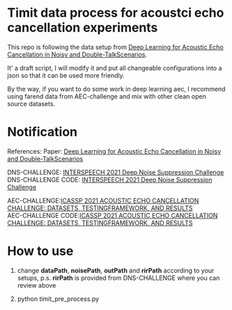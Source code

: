 
Timit data process for acoustci echo cancellation experiments
==============================
This repo is following the data setup from [Deep Learning for Acoustic Echo Cancellation in Noisy and Double-TalkScenarios](https://www.isca-speech.org/archive/Interspeech_2018/pdfs/1484.pdf).

It' a draft script, I will modify it and put all changeable configurations into a json so that it can be used more friendly.

By the way, if you want to do some work in deep learning aec, I recommend using farend data from AEC-challenge and mix with other clean open source datasets.

Notification
============

References:
Paper: [Deep Learning for Acoustic Echo Cancellation in Noisy and Double-TalkScenarios](https://www.isca-speech.org/archive/Interspeech_2018/pdfs/1484.pdf)  

DNS-CHALLENGE: [INTERSPEECH 2021 Deep Noise Suppression Challenge](https://arxiv.org/pdf/2101.01902.pdf)  
DNS-CHALLENGE CODE: [INTERSPEECH 2021 Deep Noise Suppression Challenge](https://github.com/microsoft/DNS-Challenge)  

AEC-CHALLENGE:[ICASSP 2021 ACOUSTIC ECHO CANCELLATION CHALLENGE: DATASETS, TESTINGFRAMEWORK, AND RESULTS](https://arxiv.org/pdf/2009.04972.pdf)  
AEC-CHALLENGE CODE:[ICASSP 2021 ACOUSTIC ECHO CANCELLATION CHALLENGE: DATASETS, TESTINGFRAMEWORK, AND RESULTS](https://github.com/microsoft/AEC-Challenge)  


How to use
==========
1. change __dataPath__, __noisePath__, __outPath__ and __rirPath__ according to your setups, p.s. __rirPath__ is provided from DNS-CHALLENGE where you can review above

2. python timit_pre_process.py


